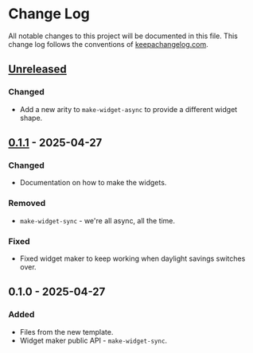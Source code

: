 # Change Log
All notable changes to this project will be documented in this file. This change log follows the conventions of [keepachangelog.com](http://keepachangelog.com/).

## [Unreleased]
### Changed
- Add a new arity to `make-widget-async` to provide a different widget shape.

## [0.1.1] - 2025-04-27
### Changed
- Documentation on how to make the widgets.

### Removed
- `make-widget-sync` - we're all async, all the time.

### Fixed
- Fixed widget maker to keep working when daylight savings switches over.

## 0.1.0 - 2025-04-27
### Added
- Files from the new template.
- Widget maker public API - `make-widget-sync`.

[Unreleased]: https://github.com/tech.unravel/example-cool-mcp-server/compare/0.1.1...HEAD
[0.1.1]: https://github.com/tech.unravel/example-cool-mcp-server/compare/0.1.0...0.1.1
